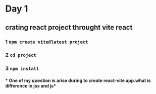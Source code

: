 
# Day 1 
## crating react project throught vite react 
### 1 `npm create vite@latest project`
### 2 `cd project `
### 3 `npm install`

#### * One of my question is arise during to create react-vite app.what  is difference in jsx and js*

